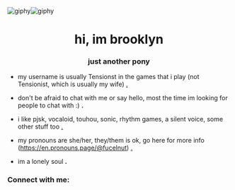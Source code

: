 ![giphy](https://github.com/Maplleshade/Maplleshade/assets/170375864/4864499c-a962-4694-a5c0-fc8f320aee3b)![giphy](https://github.com/Maplleshade/Maplleshade/assets/170375864/fc4fe57e-6375-496f-8c58-5fc0918c26e5)

<h1 align="center">hi, im brooklyn</h1>
<h3 align="center">just another pony</h3>

- my username is usually Tensionst in the games that i play (not Tensionist, which is usually my wife) [.](.)

- don't be afraid to chat with me or say hello, most the time im looking for people to chat with :) **.**

- i like pjsk, vocaloid, touhou, sonic, rhythm games, a silent voice, some other stuff too [.](.)

- my pronouns are she/her, they/them is ok, go here for more info (https://en.pronouns.page/@fucelnut) [.](.)

- im a lonely soul **.**

<h3 align="left">Connect with me:</h3>
<p align="left">
</p>

